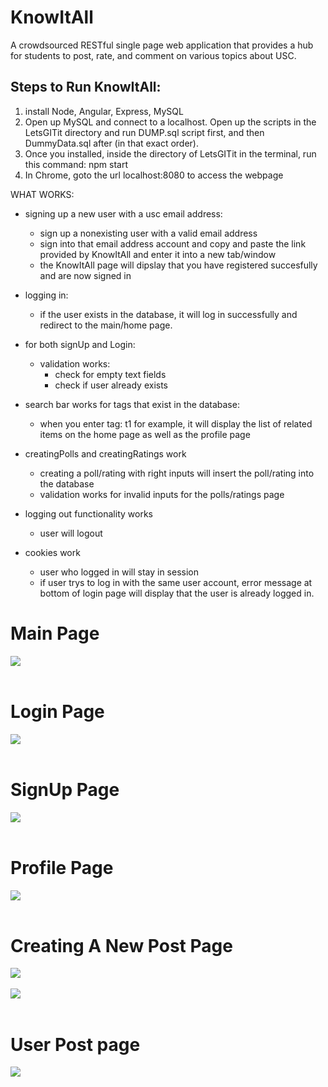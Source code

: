 # KnowItAll
A crowdsourced RESTful single page web application that provides a hub for students to post, rate, and comment on various topics about USC.

## Steps to Run KnowItAll:
1. install Node, Angular, Express, MySQL
2. Open up MySQL and connect to a localhost. Open up the scripts in the LetsGITit directory and run DUMP.sql script first, and then DummyData.sql after (in that exact order).
3. Once you installed, inside the directory of LetsGITit in the terminal, run this command: npm start
4. In Chrome, goto the url localhost:8080 to access the webpage

WHAT WORKS:
- signing up a new user with a usc email address:
	- sign up a nonexisting user with a valid email address
	- sign into that email address account and copy and paste the link provided by KnowItAll and enter it into a new tab/window
	- the KnowItAll page will dipslay that you have registered succesfully and are now signed in

- logging in:
	- if the user exists in the database, it will log in successfully and redirect to the main/home page.

- for both signUp and Login:
	- validation works:
		- check for empty text fields
		- check if user already exists

- search bar works for tags that exist in the database:
	- when you enter tag: t1 for example, it will display the list of related items on the home page as well as the profile page

- creatingPolls and creatingRatings work
	- creating a poll/rating with right inputs will insert the poll/rating into the database
	- validation works for invalid inputs for the polls/ratings page

- logging out functionality works
	- user will logout

- cookies work
	- user who logged in will stay in session
	- if user trys to log in with the same user account, error message at bottom of login page will display that the user is already logged in.

# Main Page
<img src="https://github.com/hanedward/KnowItAll/blob/main/README%20images/1.png"/><br></br>

# Login Page
<img src="https://github.com/hanedward/KnowItAll/blob/main/README%20images/2.png"/><br></br>

# SignUp Page
<img src="https://github.com/hanedward/KnowItAll/blob/main/README%20images/3.png"/><br></br>

# Profile Page
<img src="https://github.com/hanedward/KnowItAll/blob/main/README%20images/4.png"/><br></br>

# Creating A New Post Page
<img src="https://github.com/hanedward/KnowItAll/blob/main/README%20images/5.png"/><br></br>
<img src="https://github.com/hanedward/KnowItAll/blob/main/README%20images/6.png"/><br></br>

# User Post page
<img src="https://github.com/hanedward/KnowItAll/blob/main/README%20images/7.png"/><br></br>
